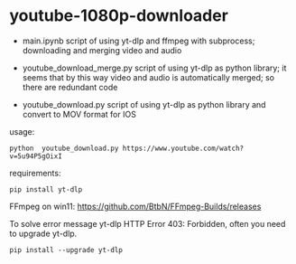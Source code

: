 # youtube-1080p-downloader

- main.ipynb
script of using yt-dlp and ffmpeg with subprocess; downloading and merging video and audio

- youtube_download_merge.py
script of using yt-dlp as python library; it seems that by this way video and audio is automatically merged; so there are redundant code

- youtube_download.py
script of using yt-dlp as python library and convert to MOV format for IOS

usage:
```
python  youtube_download.py https://www.youtube.com/watch?v=5u94P5gOixI
```

requirements:
```
pip install yt-dlp
```

FFmpeg on win11: https://github.com/BtbN/FFmpeg-Builds/releases

To solve error message yt-dlp HTTP Error 403: Forbidden, often you need to upgrade yt-dlp.
```
pip install --upgrade yt-dlp
```